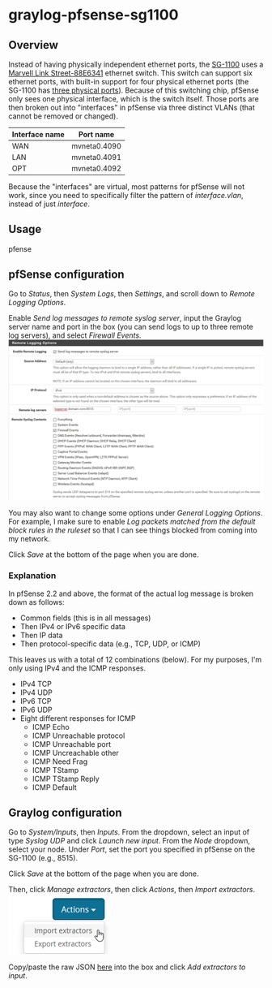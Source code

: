 # graylog-pfsense-sg1100

## Overview
Instead of having physically independent ethernet ports, the [SG-1100](https://www.netgate.com/solutions/pfsense/sg-1100.html) uses a [Marvell Link Street-88E6341](https://origin-www.marvell.com/switching/assets/LinkStreet_88E6341_Product_Brief.pdf) ethernet switch.
This switch can support six ethernet ports, with built-in support for four physical ethernet ports (the SG-1100 has [three physical ports](https://docs.netgate.com/pfsense/en/latest/solutions/sg-1100/io-ports.html#ethernet-ports)).
Because of this switching chip, pfSense only sees one physical interface, which is the switch itself. Those ports are then broken out into "interfaces" in pfSense via three distinct VLANs (that cannot be removed or changed).

| Interface name  | Port name |
| ------------- | ------------- |
| WAN  | mvneta0.4090 |
| LAN  | mvneta0.4091 |
| OPT  | mvneta0.4092 |

Because the "interfaces" are virtual, most patterns for pfSense will not work, since you need to specifically filter the pattern of *interface.vlan*, instead of just *interface*. 

## Usage
pfense

## pfSense configuration
Go to *Status*, then *System Logs*, then *Settings*, and scroll down to *Remote Logging Options*.

Enable *Send log messages to remote syslog server*, input the Graylog server name and port in the box (you can send logs to up to three remote log servers), and select *Firewall Events*.  
![dashboard](img/20190701_001.png)

You may also want to change some options under *General Logging Options*. For example, I make sure to enable *Log packets matched from the default block rules in the ruleset* so that I can see things blocked from coming into my network.

Click *Save* at the bottom of the page when you are done.

### Explanation
In pfSense 2.2 and above, the format of the actual log message is broken down as follows:
* Common fields (this is in all messages)
* Then IPv4 or IPv6 specific data
* Then IP data
* Then protocol-specific data (e.g., TCP, UDP, or ICMP)

This leaves us with a total of 12 combinations (below). For my purposes, I'm only using IPv4 and the ICMP responses.
* IPv4 TCP
* IPv4 UDP
* IPv6 TCP
* IPv6 UDP
* Eight different responses for ICMP
  * ICMP Echo
  * ICMP Unreachable protocol
  * ICMP Unreachable port
  * ICMP Uncreachable other
  * ICMP Need Frag
  * ICMP TStamp
  * ICMP TStamp Reply
  * ICMP Default

## Graylog configuration
Go to *System/Inputs*, then *Inputs*. From the dropdown, select an input of type *Syslog UDP* and click *Launch new input*. From the *Node* dropdown, select your node. Under *Port*, set the port you specified in pfSense on the SG-1100 (e.g., 8515). 

Click *Save* at the bottom of the page when you are done.

Then, click *Manage extractors*, then click *Actions*, then *Import extractors*.  
![dashboard](img/20190701_002.png)

Copy/paste the raw JSON [here](https://raw.githubusercontent.com/loganmarchione/graylog-pfsense-sg1100/master/sg1100.json) into the box and click *Add extractors to input*.
